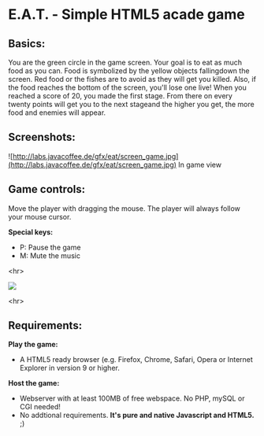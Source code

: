 # E.A.T. - Simple HTML5 acade game #

## Basics: ##
You are the green circle in the game screen. Your goal is to eat as much food as you can.
Food is symbolized by the yellow objects fallingdown the screen. Red food or the fishes are to avoid as they will get you killed. Also, if the food reaches the bottom of the screen, you'll lose one live!
When you reached a score of 20, you made the first stage. From there on every twenty points will get you to the next stageand the higher you get, the more food and enemies will appear.

## Screenshots: ##

![http://labs.javacoffee.de/gfx/eat/screen_game.jpg](http://labs.javacoffee.de/gfx/eat/screen_game.jpg)
In game view

## Game controls: ##
Move the player with dragging the mouse. The player will always follow your mouse cursor.

**Special keys:**
  * P: Pause the game
  * M: Mute the music



&lt;hr&gt;


[![](http://labs.javacoffee.de/gfx/eat/playeat.png)](http://eat.javacoffee.de)



&lt;hr&gt;



## Requirements: ##

**Play the game:**
  * A HTML5 ready browser (e.g. Firefox, Chrome, Safari, Opera or Internet Explorer in version 9 or higher.

**Host the game:**
  * Webserver with at least 100MB of free webspace. No PHP, mySQL or CGI needed!
  * No addtional requirements. **It's pure and native Javascript and HTML5.** ;)